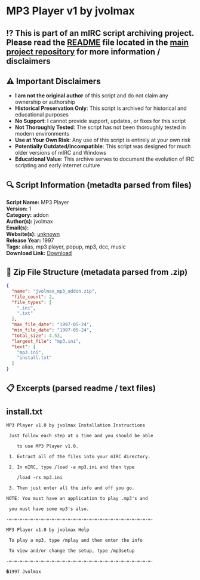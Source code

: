 # MP3 Player v1 by jvolmax

## ⁉️ This is part of an mIRC script archiving project. Please read the [README](https://github.com/sorzkode/mirc_scripts_archive/blob/main/README.md) file located in the [main project repository](https://github.com/sorzkode/mirc_scripts_archive) for more information / disclaimers  

## ⚠️ Important Disclaimers

- **I am not the original author** of this script and do not claim any ownership or authorship
- **Historical Preservation Only**: This script is archived for historical and educational purposes
- **No Support**: I cannot provide support, updates, or fixes for this script
- **Not Thoroughly Tested**: The script has not been thoroughly tested in modern environments
- **Use at Your Own Risk**: Any use of this script is entirely at your own risk
- **Potentially Outdated/Incompatible**: This script was designed for much older versions of mIRC and Windows
- **Educational Value**: This archive serves to document the evolution of IRC scripting and early internet culture

## 🔍 Script Information (metadta parsed from files)

**Script Name:** MP3 Player  
**Version:** 1  
**Category:** addon  
**Author(s):** jvolmax  
**Email(s):** <unknown>  
**Website(s):** [unknown](unknown)  
**Release Year:** 1997  
**Tags:** alias, mp3 player, popup, mp3, dcc, music  
**Download Link:** [Download](https://github.com/sorzkode/mirc_scripts_archive/raw/main/hawkee.com/jvolmax_mp3_addon/jvolmax_mp3_addon.zip)  

## 📂 Zip File Structure (metadata parsed from .zip)

```json
{
  "name": "jvolmax_mp3_addon.zip",
  "file_count": 2,
  "file_types": [
    ".ini",
    ".txt"
  ],
  "max_file_date": "1997-05-24",
  "min_file_date": "1997-05-24",
  "total_size": 4.53,
  "largest_file": "mp3.ini",
  "text": [
    "mp3.ini",
    "install.txt"
  ]
}
```

## 📋 Excerpts (parsed readme / text files)

## install.txt

```text
MP3 Player v1.0 by jvolmax Installation Instructions
 Just follow each step at a time and you should be able
	to use MP3 Player v1.0.
 1. Extract all of the files into your mIRC directory.
 2. In mIRC, type /load -a mp3.ini and then type
	/load -rs mp3.ini
 3. Then just enter all the info and off you go.
NOTE: You must have an application to play .mp3's and 
 you must have some mp3's also.
-=-=-=-=-=-=-=-=-=-=-=-=-=-=-=-=-=-=-=-=-=-=-=-=-=-=-=-
MP3 Player v1.0 by jvolmax Help
 To play a mp3, type /mplay and then enter the info
 To view and/or change the setup, type /mp3setup
-=-=-=-=-=-=-=-=-=-=-=-=-=-=-=-=-=-=-=-=-=-=-=-=-=-=-=-
�1997 Jvolmax
```
